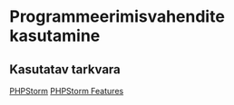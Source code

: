 # Programmeerimisvahendite kasutamine
## Kasutatav tarkvara
[PHPStorm](https://www.jetbrains.com/phpstorm/)
[PHPStorm Features](https://www.jetbrains.com/phpstorm/features/)